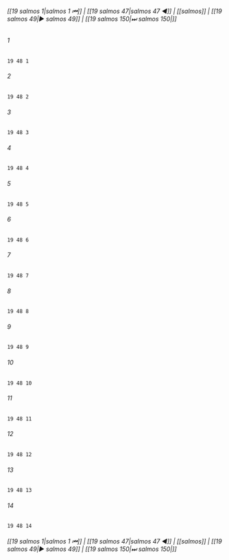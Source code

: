 
###### [[19 salmos 1|salmos 1 ⏮]] | [[19 salmos 47|salmos 47 ◀]] | [[salmos]] | [[19 salmos 49|▶ salmos 49]] | [[19 salmos 150|⏭ salmos 150|]]

###### 1
``` verse
19 48 1 
```
###### 2
``` verse
19 48 2 
```
###### 3
``` verse
19 48 3 
```
###### 4
``` verse
19 48 4 
```
###### 5
``` verse
19 48 5 
```
###### 6
``` verse
19 48 6 
```
###### 7
``` verse
19 48 7 
```
###### 8
``` verse
19 48 8 
```
###### 9
``` verse
19 48 9 
```
###### 10
``` verse
19 48 10 
```
###### 11
``` verse
19 48 11 
```
###### 12
``` verse
19 48 12 
```
###### 13
``` verse
19 48 13 
```
###### 14
``` verse
19 48 14 
```

###### [[19 salmos 1|salmos 1 ⏮]] | [[19 salmos 47|salmos 47 ◀]] | [[salmos]] | [[19 salmos 49|▶ salmos 49]] | [[19 salmos 150|⏭ salmos 150|]]

